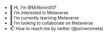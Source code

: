 - 👋 Hi, I’m @MrRonin007
- 👀 I’m interested in Metaverse
- 🌱 I’m currently learning Metaverse
- 💞️ I’m looking to collaborate on Metaverse
- 📫 How to reach me by twitter (@universmeta)

<!---
MrRonin007/MrRonin007 is a ✨ special ✨ repository because its `README.md` (this file) appears on your GitHub profile.
You can click the Preview link to take a look at your changes.
--->
